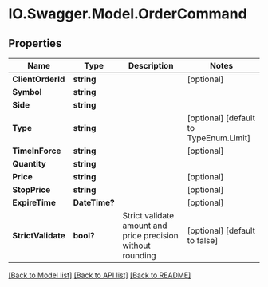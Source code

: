 # IO.Swagger.Model.OrderCommand
## Properties

Name | Type | Description | Notes
------------ | ------------- | ------------- | -------------
**ClientOrderId** | **string** |  | [optional] 
**Symbol** | **string** |  | 
**Side** | **string** |  | 
**Type** | **string** |  | [optional] [default to TypeEnum.Limit]
**TimeInForce** | **string** |  | [optional] 
**Quantity** | **string** |  | 
**Price** | **string** |  | [optional] 
**StopPrice** | **string** |  | [optional] 
**ExpireTime** | **DateTime?** |  | [optional] 
**StrictValidate** | **bool?** | Strict validate amount and price precision without rounding | [optional] [default to false]

[[Back to Model list]](../README.md#documentation-for-models) [[Back to API list]](../README.md#documentation-for-api-endpoints) [[Back to README]](../README.md)

